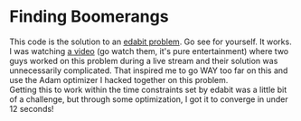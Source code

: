 # Finding Boomerangs
This code is the solution to an [edabit problem](https://edabit.com/challenge/25zkiePFYRpickxnB).
Go see for yourself. It works.  
I was watching [a video](https://youtu.be/ClrlFpZxMCg) (go watch them, it's pure entertainment) where two guys worked on this problem during a live stream and their solution was unnecessarily complicated. That inspired me to go WAY too far on this and use the Adam optimizer I hacked together on this problem.  
Getting this to work within the time constraints set by edabit was a little bit of a challenge, but through some optimization, I got it to converge in under 12 seconds!
